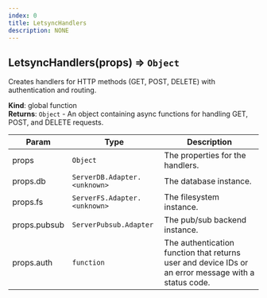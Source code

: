 ```yaml
---
index: 0
title: LetsyncHandlers
description: NONE
---
```

<a name="LetsyncHandlers"></a>

## LetsyncHandlers(props) ⇒ <code>Object</code>
Creates handlers for HTTP methods (GET, POST, DELETE) with authentication and routing.

**Kind**: global function  
**Returns**: <code>Object</code> - An object containing async functions for handling GET, POST, and DELETE requests.  

| Param | Type | Description |
| --- | --- | --- |
| props | <code>Object</code> | The properties for the handlers. |
| props.db | <code>ServerDB.Adapter.&lt;unknown&gt;</code> | The database instance. |
| props.fs | <code>ServerFS.Adapter.&lt;unknown&gt;</code> | The filesystem instance. |
| props.pubsub | <code>ServerPubsub.Adapter</code> | The pub/sub backend instance. |
| props.auth | <code>function</code> | The authentication function that returns user and device IDs or an error message with a status code. |

